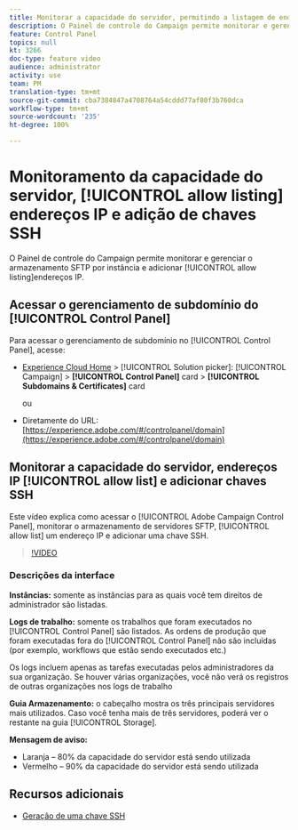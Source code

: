 ```yaml
---
title: Monitorar a capacidade do servidor, permitindo a listagem de endereços IP e a adição de chaves SSH
description: O Painel de controle do Campaign permite monitorar e gerenciar o armazenamento SFTP por instância e adicionar endereços IP a listas de permissões.
feature: Control Panel
topics: null
kt: 3266
doc-type: feature video
audience: administrator
activity: use
team: PM
translation-type: tm+mt
source-git-commit: cba7384847a4708764a54cddd77af80f3b760dca
workflow-type: tm+mt
source-wordcount: '235'
ht-degree: 100%

---
```



# Monitoramento da capacidade do servidor, [!UICONTROL allow listing] endereços IP e adição de chaves SSH

O Painel de controle do Campaign permite monitorar e gerenciar o armazenamento SFTP por instância e adicionar [!UICONTROL allow listing]endereços IP.

## Acessar o gerenciamento de subdomínio do [!UICONTROL Control Panel] 

Para acessar o gerenciamento de subdomínio no [!UICONTROL Control Panel], acesse:

* [Experience Cloud Home](https://experience.adobe.com/#/home) > [!UICONTROL Solution picker]: [!UICONTROL Campaign] > **[!UICONTROL Control Panel]** card > **[!UICONTROL Subdomains & Certificates]** card

   ou
* Diretamente do URL: [https://experience.adobe.com/#/controlpanel/domain](https://experience.adobe.com/#/controlpanel/domain)

## Monitorar a capacidade do servidor, endereços IP [!UICONTROL allow list] e adicionar chaves SSH

Este vídeo explica como acessar o [!UICONTROL Adobe Campaign Control Panel], monitorar o armazenamento de servidores SFTP, [!UICONTROL allow list] um endereço IP e adicionar uma chave SSH.

>[!VIDEO](https://video.tv.adobe.com/v/27270?quality=12)

### Descrições da interface

**Instâncias:** somente as instâncias para as quais você tem direitos de administrador são listadas.

**Logs de trabalho:** somente os trabalhos que foram executados no [!UICONTROL Control Panel] são listados. As ordens de produção que foram executadas fora do [!UICONTROL Control Panel] não são incluídas (por exemplo, workflows que estão sendo executados etc.)

Os logs incluem apenas as tarefas executadas pelos administradores da sua organização. Se houver várias organizações, você não verá os registros de outras organizações nos logs de trabalho

**Guia Armazenamento:** o cabeçalho mostra os três principais servidores mais utilizados. Caso você tenha mais de três servidores, poderá ver o restante na guia [!UICONTROL Storage].

**Mensagem de aviso:**

* Laranja – 80% da capacidade do servidor está sendo utilizada
* Vermelho – 90% da capacidade do servidor está sendo utilizada

## Recursos adicionais

* [Geração de uma chave SSH](./generate-ssh-key.md)
